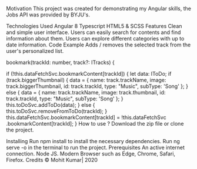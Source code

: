 Motivation
This project was created for demonstrating my Angular skills, the Jobs API was provided by BYJU's.

Technologies Used
Angular 8
Typescript
HTML5 & SCSS
Features
Clean and simple user interface.
Users can easily search for contents and find information about them.
Users can explore different categories with up to date information.
Code Example
Adds / removes the selected track from the user's personalized list.

bookmark(trackId: number, track?: ITracks) {

if (!this.dataFetchSvc.bookmarkContent[trackId]) {
  let data: IToDo;
  if (track.biggerThumbnail) {
    data = {
      name: track.trackName,
      image: track.biggerThumbnail,
      id: track.trackId,
      type: "Music",
      subType: 'Song'
    };
  } else {
    data = {
      name: track.trackName,
      image: track.thumbnail,
      id: track.trackId,
      type: "Music",
      subType: 'Song'
    };
  }
  this.toDoSvc.addToDo(data);
} else {
  this.toDoSvc.removeFromToDo(trackId);
}
this.dataFetchSvc.bookmarkContent[trackId] = !this.dataFetchSvc
  .bookmarkContent[trackId];
}
How to use ?
Download the zip file or clone the project.

Installing
Run npm install to install the necessary dependencies.
Run ng serve -o in the terminal to run the project.
Prerequisites
An active internet connection.
Node JS.
Modern Browser such as Edge, Chrome, Safari, Firefox.
Credits
© Mohit Kumar| 2020
